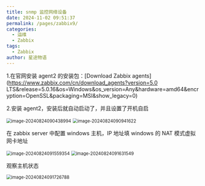 ```yaml
---
title: snmp 监控网络设备
date: 2024-11-02 09:51:37
permalink: /pages/zabbix9/
categories:
  - 运维
  - Zabbix
tags:
  - Zabbix
author: 星途物语
---
```

1.在官网安装 agent2 的安装包：[Download Zabbix agents](https://www.zabbix.com/cn/download_agents?version=5.0 LTS&release=5.0.16&os=Windows&os_version=Any&hardware=amd64&encryption=OpenSSL&packaging=MSI&show_legacy=0)

2.安装 agent2，安装后就自动启动了，并且设置了开机自启

 <img src="D:\file\02-笔记\02-运维\assets\image-20240824090438994.png" alt="image-20240824090438994" style="zoom:80%;" />

  <img src="D:\file\02-笔记\02-运维\assets\image-20240824090941622.png" alt="image-20240824090941622" style="zoom:80%;" />

在 zabbix server 中配置 windows 主机，IP 地址填 windows 的 NAT 模式虚拟网卡地址

 <img src="D:\file\02-笔记\02-运维\assets\image-20240824091559354.png" alt="image-20240824091559354" style="zoom:80%;" />

 <img src="D:\file\02-笔记\02-运维\assets\image-20240824091631549.png" alt="image-20240824091631549" style="zoom:80%;" />

观察主机状态

<img src="D:\file\02-笔记\02-运维\assets\image-20240824091726788.png" alt="image-20240824091726788" style="zoom:80%;" />